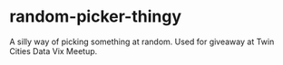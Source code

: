 random-picker-thingy
====================

A silly way of picking something at random. Used for giveaway at Twin Cities Data Vix Meetup.